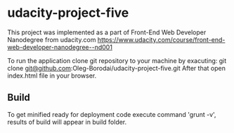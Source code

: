 # udacity-project-five
This project was implemented as a part of Front-End Web Developer Nanodegree
from udacity.com https://www.udacity.com/course/front-end-web-developer-nanodegree--nd001

To run the application clone git repository to your machine by exacuting:
    git clone git@github.com:Oleg-Borodai/udacity-project-five.git
After that open index.html file in your browser.

## Build
To get minified ready for deployment code execute command 'grunt -v', results
of build will appear in build folder.
